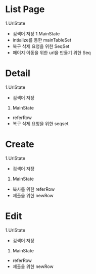 # List Page
1.UrlState
- 검색어 저장
1.MainState
- intialize를 통한 mainTableSet
- 복구 삭제 요청을 위한 SeqSet
- 페이지 이동을 위한 url을 만들기 위한 Seq

# Detail
1.UrlState
- 검색어 저장
1. MainState
- referRow
- 복구 삭제 요청을 위한 seqset

# Create
1.UrlState
- 검색어 저장
1. MainState
- 복사를 위한 referRow
- 제출을 위한 newRow

# Edit
1.UrlState
- 검색어 저장
1. MainState
- referRow
- 제출을 위한 newRow
